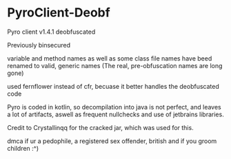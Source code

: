 # PyroClient-Deobf
 Pyro client v1.4.1 deobfuscated
 
 Previously binsecured
  
 variable and method names as well as some class file names have beed renamed to valid, generic names (The real, pre-obfuscation names are long gone)
 
 used fernflower instead of cfr, becuase it better handles the deobfuscated code
 
 Pyro is coded in kotlin, so decompilation into java is not perfect, and leaves a lot of artifacts, aswell as frequent nullchecks and use of jetbrains libraries. 
 
 Credit to Crystallinqq for the cracked jar, which was used for this.
 
 dmca if ur a pedophile, a registered sex offender, british and if you groom children :^)

